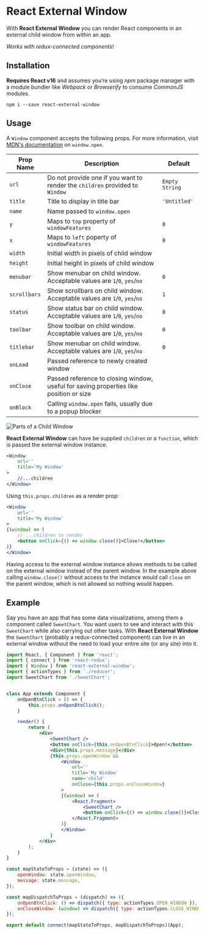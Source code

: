 React External Window
=====================

With **React External Window** you can render React components in an external child window from within an app. 

_Works with redux-connected components!_



## Installation

**Requires React v16** and assumes you’re using _npm_ package manager with a module bundler like _Webpack_ or _Browserify_ to consume _CommonJS_ modules.
```
npm i --save react-external-window
```



## Usage

A `Window` component accepts the following props. For more information, visit [MDN's documentation](https://developer.mozilla.org/en-US/docs/Web/API/Window/open) on `window.open`.

| Prop Name | Description | Default |
| --- | --- | --- |
| `url` | Do not provide one if you want to render the `children` provided to `Window` | `Empty String` |
| `title` | Title to display in title bar | `'Untitled'` |
| `name` | Name passed to `window.open` |
| `y` | Maps to `top` property of `windowFeatures` | `0` |
| `x` | Maps to `left` poperty of `windowFeatures` | `0` |
| `width` | Initial width in pixels of child window |
| `height` | Initial height in pixels of child window |
| `menubar` | Show menubar on child window. Acceptable values are `1`/`0`, `yes`/`no` | `0` |
| `scrollbars` | Show scrollbars on child window. Acceptable values are `1`/`0`, `yes`/`no` | `1` |
| `status` | Show status bar on child window. Acceptable values are `1`/`0`, `yes`/`no` | `0` |
| `toolbar` | Show toolbar on child window. Acceptable values are `1`/`0`, `yes`/`no` | `0` |
| `titlebar` | Show menubar on child window. Acceptable values are `1`/`0`, `yes`/`no` | `0` |
| `onLoad` | Passed reference to newly created window |
| `onClose` | Passed reference to closing window, useful for saving properties like position or size |
| `onBlock` | Calling `window.open` fails, usually due to a popup blocker |

![Parts of a Child Window](https://developer.mozilla.org/@api/deki/files/210/=FirefoxChromeToolbarsDescription7a.gif)

**React External Window** can have be supplied `children` or a `function`, which is passed the external window instance.

``` jsx
<Window 
    url=''
    title='My Window'
>
    //...children
</Window>
```

Using `this.props.children` as a render prop:
``` jsx
<Window 
    url=''
    title='My Window'
>
{(window) => (
    // ...children to render
    <button onClick={() => window.close()}>Close!</button>
)}
</Window>
```
Having access to the external window instance allows methods to be called on the external window instead of the parent window. In the example above calling `window.close()` without access to the instance would call `close` on the parent window, which is not allowed so nothing would happen.



## Example

Say you have an app that has some data visualizations, among them a component called `SweetChart`. You want users to see and interact with this `SweetChart` while also carrying out other tasks. With **React External Window** the `SweetChart` (probably a redux-connected component) can live in an external window without the need to load your entire site (or any site) into it.

``` jsx
import React, { Component } from 'react';
import { connect } from 'react-redux';
import { Window } from 'react-external-window';
import { actionTypes } from './reducer';
import SweetChart from './SweetChart';


class App extends Component {
    onOpenBtnClick = () => {
        this.props.onOpenBtnClick();
    }

    render() {
        return (
            <div>
                <SweetChart />
                <button onClick={this.onOpenBtnClick}>Open!</button>
                <div>{this.props.message}</div>
                {this.props.openWindow &&
                    <Window 
                        url=''
                        title='My Window'
                        name='child'
                        onClose={this.props.onCloseWindow}
                    >
                    {(window) => (
                        <React.Fragment>
                            <SweetChart />
                            <button onClick={() => window.close()}>Close!</button>
                        </React.Fragment>
                    )}
                    </Window>
                }
            </div>
        );
    } 
}

const mapStateToProps = (state) => ({
    openWindow: state.openWindow,
    message: state.message,
});

const mapDispatchToProps = (dispatch) => ({
    onOpenBtnClick: () => dispatch({ type: actionTypes.OPEN_WINDOW }),
    onCloseWindow: (window) => dispatch({ type: actionTypes.CLOSE_WINDOW, payload: window }), // save some info about the window instance to use when opening next time
});

export default connect(mapStateToProps, mapDispatchToProps)(App);
```